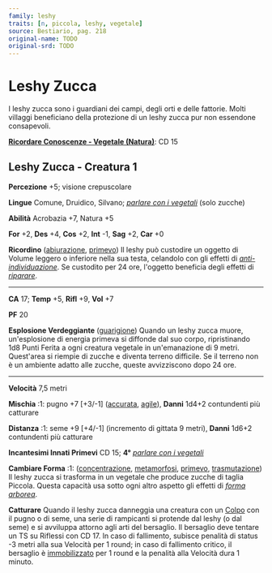 ```yaml
---
family: leshy
traits: [n, piccola, leshy, vegetale]
source: Bestiario, pag. 218
original-name: TODO
original-srd: TODO
---
```


# Leshy Zucca

I leshy zucca sono i guardiani dei campi, degli orti e delle fattorie. Molti
villaggi beneficiano della protezione di un leshy zucca pur non essendone
consapevoli.

**[Ricordare Conoscenze - Vegetale (Natura)](/azioni/ricordare-conoscenze)**: CD
15

## Leshy Zucca - Creatura 1

**Percezione** +5; visione crepuscolare

**Lingue** Comune, Druidico, Silvano;
_[parlare con i vegetali](/incantesimi/parlare-con-i-vegetali)_ (solo zucche)

**Abilità** Acrobazia +7, Natura +5

**For** +2, **Des** +4, **Cos** +2, **Int** -1, **Sag** +2, **Car** +0

**Ricordino** ([abiurazione](/tratti/abiurazione), [primevo](/tratti/primevo))
Il leshy può custodire un oggetto di Volume leggero o inferiore nella sua testa,
celandolo con gli effetti di
_[anti-individuazione](/incantesimi/anti-individuazione)_. Se custodito per 24
ore, l'oggetto beneficia degli effetti di _[riparare](/incantesimi/riparare)_.

---

**CA** 17; **Temp** +5, **Rifl** +9, **Vol** +7

**PF** 20

**Esplosione Verdeggiante** ([guarigione](/tratti/guarigione)) Quando un leshy
zucca muore, un'esplosione di energia primeva si diffonde dal suo corpo,
ripristinando 1d8 Punti Ferita a ogni creatura vegetale in un'emanazione di 9
metri. Quest'area si riempie di zucche e diventa terreno difficile. Se il
terreno non è un ambiente adatto alle zucche, queste avvizziscono dopo 24 ore.

---

**Velocità** 7,5 metri

**Mischia** :1: pugno +7 \[+3/-1] ([accurata](/tratti/accurata),
[agile](/tratti/agile)), **Danni** 1d4+2 contundenti più catturare

**Distanza** :1: seme +9 \[+4/-1] (incremento di gittata 9 metri), **Danni**
1d6+2 contundenti più catturare

**Incantesimi Innati Primevi** CD 15; **4°**
_[parlare con i vegetali](/incantesimi/parlare-con-i-vegetali)_

**Cambiare Forma** :1: ([concentrazione](/tratti/concentrazione),
[metamorfosi](/tratti/metamorfosi), [primevo](/tratti/primevo),
[trasmutazione](/tratti/trasmutazione)) Il leshy zucca si trasforma in un
vegetale che produce zucche di taglia Piccola. Questa capacità usa sotto ogni
altro aspetto gli effetti di _[forma arborea](/incantesimi/forma-arborea)_.

**Catturare** Quando il leshy zucca danneggia una creatura con un
[Colpo](/azioni/colpire) con il pugno o di seme, una serie di rampicanti si
protende dal leshy (o dal seme) e si avviluppa attorno agli arti del bersaglio.
Il bersaglio deve tentare un TS su Riflessi con CD 17. ln caso di fallimento,
subisce penalità di status -3 metri alla sua Velocità per 1 round; in caso di
fallimento critico, il bersaglio è [immobilizzato](/condizioni/immobilizzato)
per 1 round e la penalità alla Velocità dura 1 minuto.
